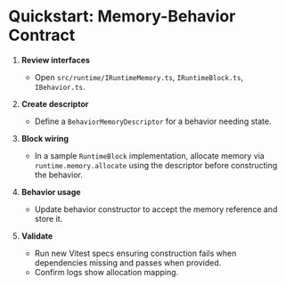 # Quickstart: Memory-Behavior Contract

1. **Review interfaces**
   - Open `src/runtime/IRuntimeMemory.ts`, `IRuntimeBlock.ts`, `IBehavior.ts`.

2. **Create descriptor**
   - Define a `BehaviorMemoryDescriptor` for a behavior needing state.

3. **Block wiring**
   - In a sample `RuntimeBlock` implementation, allocate memory via `runtime.memory.allocate` using the descriptor before constructing the behavior.

4. **Behavior usage**
   - Update behavior constructor to accept the memory reference and store it.

5. **Validate**
   - Run new Vitest specs ensuring construction fails when dependencies missing and passes when provided.
   - Confirm logs show allocation mapping.
